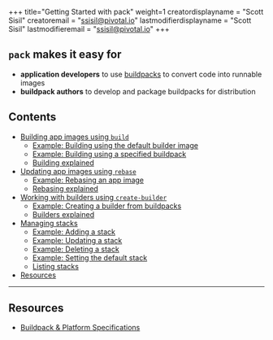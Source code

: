 +++
title="Getting Started with pack"
weight=1
creatordisplayname = "Scott Sisil"
creatoremail = "ssisil@pivotal.io"
lastmodifierdisplayname = "Scott Sisil"
lastmodifieremail = "ssisil@pivotal.io"
+++

## `pack` makes it easy for

- **application developers** to use [buildpacks](https://buildpacks.io/) to convert code into runnable images
- **buildpack authors** to develop and package buildpacks for distribution

## Contents

- [Building app images using `build`](/docs/using-pack/building-app)
  - [Example: Building using the default builder image](/docs/using-pack/building-app/#example-building-using-the-default-builder-image)
  - [Example: Building using a specified buildpack](/docs/using-pack/building-app/#example-building-using-a-specified-buildpack)
  - [Building explained](/docs/using-pack/building-app/#building-explained)
- [Updating app images using `rebase`](/docs/update-app-rebase/)
  - [Example: Rebasing an app image](/docs/update-app-rebase/#example-rebasing-an-app-image)
  - [Rebasing explained](/docs/update-app-rebase/#rebasing-explained)
- [Working with builders using `create-builder`](/docs/working-with-builders)
  - [Example: Creating a builder from buildpacks](/docs/working-with-builders/#example-creating-a-builder-from-buildpacks)
  - [Builders explained](/docs/working-with-builders/#builders-explained)
- [Managing stacks](/docs/managing-stacks)
  - [Example: Adding a stack](/docs/managing-stacks/#example-adding-a-stack)
  - [Example: Updating a stack](/docs/managing-stacks/#example-updating-a-stack)
  - [Example: Deleting a stack](/docs/managing-stacks/#example-deleting-a-stack)
  - [Example: Setting the default stack](/docs/managing-stacks/#example-setting-the-default-stack)
  - [Listing stacks](/docs/managing-stacks/#listing-stacks)
- [Resources](#resources)

----


## Resources

- [Buildpack & Platform Specifications](https://github.com/buildpack/spec)
